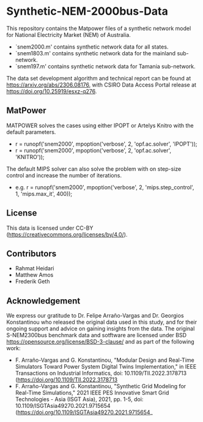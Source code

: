 # Synthetic-NEM-2000bus-Data
This repository contains the Matpower files of a synthetic network model for National Electricity Market (NEM) of Australia.

- `snem2000.m'  contains synthetic network data for all states.
- `snem1803.m'  contains synthetic network data for the mainland sub-network.
- `snem197.m'   contains synthetic network data for Tamania sub-network.

The data set development algorithm and technical report can be found at https://arxiv.org/abs/2306.08176,
with CSIRO Data Access Portal release at https://doi.org/10.25919/esxz-q276.

## MatPower
MATPOWER solves the cases using either IPOPT or Artelys Knitro with the default parameters.
 - r = runopf('snem2000', mpoption('verbose', 2, 'opf.ac.solver', 'IPOPT'));
 - r = runopf('snem2000', mpoption('verbose', 2, 'opf.ac.solver', 'KNITRO'));

The default MIPS solver can also solve the problem with on step-size control and increase the number of iterations.
 - e.g. r = runopf('snem2000', mpoption('verbose', 2, 'mips.step_control', 1, 'mips.max_it', 400));


## License
This data is licensed under CC-BY (https://creativecommons.org/licenses/by/4.0/).

## Contributors
- Rahmat Heidari
- Matthew Amos
- Frederik Geth

## Acknowledgement
We express our gratitude to Dr. Felipe Arraño-Vargas and Dr. Georgios Konstantinou who released the original data used in this study, and for their ongoing support and advice on gaining insights from the data. The original S-NEM2300bus benchmark data and sotftware are licensed under BSD https://opensource.org/license/BSD-3-clause/ and as part of the following work:
- F. Arraño-Vargas and G. Konstantinou, "Modular Design and Real-Time Simulators Toward Power System Digital Twins Implementation," 
 	  in IEEE Transactions on Industrial Informatics, doi: 10.1109/TII.2022.3178713 (https://doi.org/10.1109/TII.2022.3178713
- F. Arraño-Vargas and G. Konstantinou, "Synthetic Grid Modeling for Real-Time Simulations," 2021 IEEE PES Innovative Smart Grid Technologies - Asia (ISGT Asia),
    2021, pp. 1-5, doi: 10.1109/ISGTAsia49270.2021.9715654 (https://doi.org/10.1109/ISGTAsia49270.2021.9715654_

